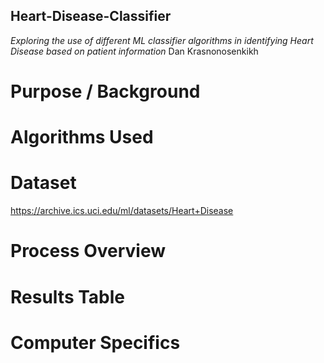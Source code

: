 ## Heart-Disease-Classifier
*Exploring the use of different ML classifier algorithms in identifying Heart Disease based on patient information*
Dan Krasnonosenkikh

# Purpose / Background

# Algorithms Used

# Dataset

https://archive.ics.uci.edu/ml/datasets/Heart+Disease

# Process Overview

# Results Table

# Computer Specifics
